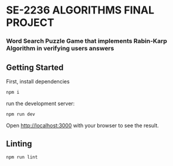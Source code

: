 # SE-2236 ALGORITHMS FINAL PROJECT
### Word Search Puzzle Game that implements Rabin-Karp Algorithm in verifying users answers

## Getting Started

First, install dependencies

```bash
npm i
```

run the development server:

```bash
npm run dev
```

Open [http://localhost:3000](http://localhost:3000) with your browser to see the result.

## Linting

```bash
npm run lint
```
